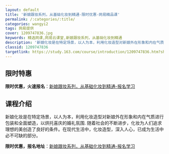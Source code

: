 ```yaml
---
layout: default
title: '新娘跟妆系列，从基础化妆到精通-限时优惠-网易精品课'
permalink: /:categories/:title/
categories: wangyi2
tags: 网易提供
cover: 1209747836.jpg
keywords: 精选网课,网易云课堂,新娘跟妆系列，从基础化妆到精通
description: '新娘化妆是在特定场景，以人为本，利用化妆造型对新娘外在形象和内在气质进行包装和全面塑造，以烘托喜庆的婚礼氛围.随着社会的'
classid: 1209747836
targetlink: https://study.163.com/course/introduction/1209747836.htm?share=1&shareId=1025206652&utm_campaign=share&utm_medium=iphoneShare&utm_source=&utm_u=1025206652
---
```


## 限时特惠

**限时优惠，火速报名**：[新娘跟妆系列，从基础化妆到精通-报名学习](https://study.163.com/course/introduction/1209747836.htm?share=1&shareId=1025206652&utm_campaign=share&utm_medium=iphoneShare&utm_source=&utm_u=1025206652)

## 课程介绍

新娘化妆是在特定场景，以人为本，利用化妆造型对新娘外在形象和内在气质进行包装和全面塑造，以烘托喜庆的婚礼氛围. 随着社会的不断进步，化妆为人们追求理想的美创造了良好的条件。在现代生活中，化妆造型，深入人心，已成为生活中必不可缺的部分。

**限时优惠，报名地址**：[新娘跟妆系列，从基础化妆到精通-报名学习](https://study.163.com/course/introduction/1209747836.htm?share=1&shareId=1025206652&utm_campaign=share&utm_medium=iphoneShare&utm_source=&utm_u=1025206652)

